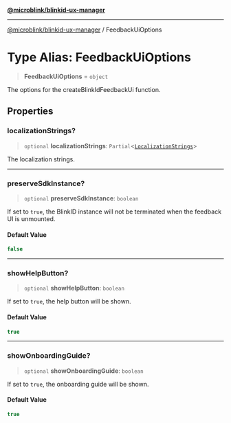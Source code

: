 [**@microblink/blinkid-ux-manager**](../README.md)

***

[@microblink/blinkid-ux-manager](../README.md) / FeedbackUiOptions

# Type Alias: FeedbackUiOptions

> **FeedbackUiOptions** = `object`

The options for the createBlinkIdFeedbackUi function.

## Properties

### localizationStrings?

> `optional` **localizationStrings**: `Partial`\<[`LocalizationStrings`](LocalizationStrings.md)\>

The localization strings.

***

### preserveSdkInstance?

> `optional` **preserveSdkInstance**: `boolean`

If set to `true`, the BlinkID instance will not be terminated when the
feedback UI is unmounted.

#### Default Value

```ts
false
```

***

### showHelpButton?

> `optional` **showHelpButton**: `boolean`

If set to `true`, the help button will be shown.

#### Default Value

```ts
true
```

***

### showOnboardingGuide?

> `optional` **showOnboardingGuide**: `boolean`

If set to `true`, the onboarding guide will be shown.

#### Default Value

```ts
true
```
